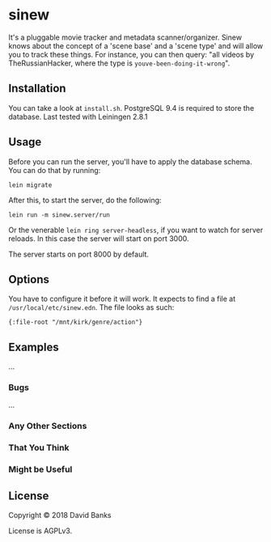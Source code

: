 # sinew

It's a pluggable movie tracker and metadata scanner/organizer.  Sinew knows
about the concept of a 'scene base' and a 'scene type' and will allow you to
track these things.  For instance, you can then query: "all videos by
TheRussianHacker, where the type is `youve-been-doing-it-wrong`".

## Installation

You can take a look at `install.sh`.  PostgreSQL 9.4 is required to store
the database.  Last tested with Leiningen 2.8.1

## Usage

Before you can run the server, you'll have to apply the database schema.  You
can do that by running:

    lein migrate

After this, to start the server, do the following:

    lein run -m sinew.server/run

Or the venerable `lein ring server-headless`, if you want to watch for
server reloads.  In this case the server will start on port 3000.

The server starts on port 8000 by default.

## Options

You have to configure it before it will work.  It expects to find a file at
`/usr/local/etc/sinew.edn`.  The file looks as such:

    {:file-root "/mnt/kirk/genre/action"}


## Examples

...

### Bugs

...

### Any Other Sections
### That You Think
### Might be Useful

## License

Copyright © 2018 David Banks

License is AGPLv3.
